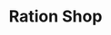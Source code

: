 ---
title: "Ration Shop"
url: /chalissery/ration-shop-alikkara-peringode-road/
shop: Lebensmittel
---